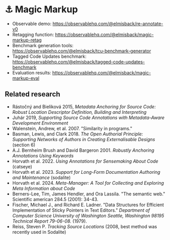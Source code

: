 # :anchor: Magic Markup

* Observable demo: https://observablehq.com/@elmisback/re-annotate-v0
* Retagging function: https://observablehq.com/@elmisback/magic-markup-retag
* Benchmark generation tools: https://observablehq.com/@elmisback/tcu-benchmark-generator
* Tagged Code Updates benchmark: https://observablehq.com/@elmisback/tagged-code-updates-benchmark
* Evaluation results: https://observablehq.com/@elmisback/magic-markup-eval

## Related research
* Rástočný and Bieliková 2015, *Metadata Anchoring for Source Code: Robust Location Descriptor Definition, Building and Interpreting*
* Juhár 2019, *Supporting Source Code Annotations with Metadata-Aware Development Environment*
* Walenstein, Andrew, et al. 2007. "Similarity in programs."
* Basman, Lewis, and Clark 2018. *The Open Authorial Principle: Supporting Networks of Authors in Creating Externalisable Designs* (section 6)
* A.J. Bernheim Brush and David Bargeron 2001. *Robustly Anchoring Annotations Using Keywords*
* Horvath et al. 2022. *Using Annotations for Sensemaking About Code* (catseye)
* Horvath et al. 2023. *Support for Long-Form Documentation Authoring and Maintenance* (sodalite)
* Horvath et al. 2024. *Meta-Manager: A Tool for Collecting and Exploring Meta Information about Code*
* Berners-Lee, Tim, James Hendler, and Ora Lassila. "The semantic web." Scientific american 284.5 (2001): 34-43.
* Fischer, Michael J., and Richard E. Ladner. "Data Structures for Efficient Implementation of Sticky Pointers in Text Editors." *Department of Computer Science University of Washington Seattle, Washington 98195 Technical Report 79-06-08.* (1979).
* Reiss, Steven P. *Tracking Source Locations* (2008, best method was recently used in Sodalite)
